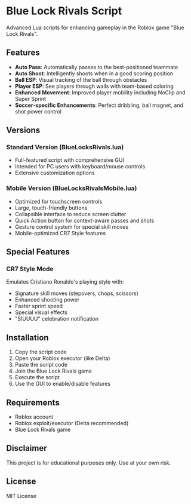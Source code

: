 # Blue Lock Rivals Script

Advanced Lua scripts for enhancing gameplay in the Roblox game "Blue Lock Rivals".

## Features

- **Auto Pass**: Automatically passes to the best-positioned teammate
- **Auto Shoot**: Intelligently shoots when in a good scoring position
- **Ball ESP**: Visual tracking of the ball through obstacles
- **Player ESP**: See players through walls with team-based coloring
- **Enhanced Movement**: Improved player mobility including NoClip and Super Sprint
- **Soccer-specific Enhancements**: Perfect dribbling, ball magnet, and shot power control

## Versions

### Standard Version (BlueLocksRivals.lua)
- Full-featured script with comprehensive GUI
- Intended for PC users with keyboard/mouse controls
- Extensive customization options

### Mobile Version (BlueLocksRivalsMobile.lua)
- Optimized for touchscreen controls
- Large, touch-friendly buttons
- Collapsible interface to reduce screen clutter
- Quick Action button for context-aware passes and shots
- Gesture control system for special skill moves
- Mobile-optimized CR7 Style features

## Special Features

### CR7 Style Mode
Emulates Cristiano Ronaldo's playing style with:
- Signature skill moves (stepovers, chops, scissors)
- Enhanced shooting power
- Faster sprint speed
- Special visual effects
- "SIUUUU" celebration notification

## Installation

1. Copy the script code
2. Open your Roblox executor (like Delta)
3. Paste the script code
4. Join the Blue Lock Rivals game
5. Execute the script
6. Use the GUI to enable/disable features

## Requirements
- Roblox account
- Roblox exploit/executor (Delta recommended)
- Blue Lock Rivals game

## Disclaimer
This project is for educational purposes only. Use at your own risk.

## License
MIT License